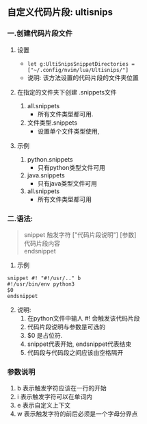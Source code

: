 ## 自定义代码片段: ultisnips

### 一.创建代码片段文件
1. 设置
    - `let g:UltiSnipsSnippetDirectories = ["~/.config/nvim/lua/Ultisnips/"]`
    - 说明: 该方法设置的代码片段的文件夹位置

2. 在指定的文件夹下创建 .snippets文件
    1. all.snippets
        - 所有文件类型都可用.
    2. 文件类型.snippets
        - 设置单个文件类型使用,

3. 示例
    1. python.snippets
        - 只有python类型文件可用
    2. java.snippets
        - 只有java类型文件可用
    3. all.snippets
        - 所有文件类型都可用


### 二.语法:

> snippet 触发字符 ["代码片段说明"] [参数]  
> 代码片段内容  
> endsnippet  


1. 示例
```
snippet #! "#!/usr/.." b
#!/usr/bin/env python3
$0
endsnippet
```

2. 说明:
    1. 在python文件中输人 #! 会触发该代码片段
    2. 代码片段说明与参数是可选的
    3. $0 是占位符.
    4. snippet代表开始, endsnippet代表结束
    5. 代码段与代码段之间应该由空格隔开

### 参数说明
1. b 表示触发字符应该在一行的开始
2. i 表示触发字符可以在单词内
3. e 表示自定义上下文
4. w 表示触发字符的前后必须是一个字母分界点



